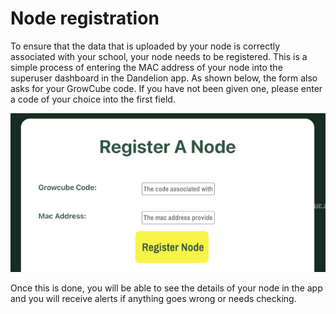 # Node registration

To ensure that the data that is uploaded by your node is correctly associated
with your school, your node needs to be registered. This is a simple process
of entering the MAC address of your node into the superuser dashboard in the
Dandelion app. As shown below, the form also asks for your GrowCube code. If
you have not been given one, please enter a code of your choice into the first 
field.

![Node registration](img/register.png#centred)

Once this is done, you will be able to see the details of your node in the app
and you will receive alerts if anything goes wrong or needs checking.


